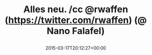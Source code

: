 ---
retweeted: false
source: <a href="http://www.eyeem.com" rel="nofollow">EyeEm</a>
entities:
  hashtags: []
  symbols: []
  user_mentions:
  - name: "@rwaffen"
    screen_name: rwaffen
    indices:
    - '15'
    - '23'
    id_str: '2389970796'
    id: '2389970796'
  urls:
  - url: http://t.co/iUFaqiPY3Y
    expanded_url: http://EyeEm.com/p/60756041
    display_url: EyeEm.com/p/60756041
    indices:
    - '41'
    - '63'
display_text_range:
- '0'
- '63'
favorite_count: '0'
id_str: '577925486594146304'
truncated: false
retweet_count: '1'
id: '577925486594146304'
possibly_sensitive: false
created_at: Tue Mar 17 20:12:27 +0000 2015
favorited: false
full_text: Alles neu. /cc [@rwaffen](https://twitter.com/rwaffen) (@ Nano Falafel)
lang: cy
quote_url: http://EyeEm.com/p/60756041
tags:
- pesos/twitter
date: '2015-03-17T20:12:27+00:00'
src: https://twitter.com/bascht/status/577925486594146304
original_url: https://twitter.com/bascht/status/577925486594146304
type: twitter_tweet
text: Alles neu. /cc [@rwaffen](https://twitter.com/rwaffen) (@ Nano Falafel)
title: 'Alles neu. /cc @rwaffen (https://twitter.com/rwaffen) (@ Nano Falafel)

  '

---